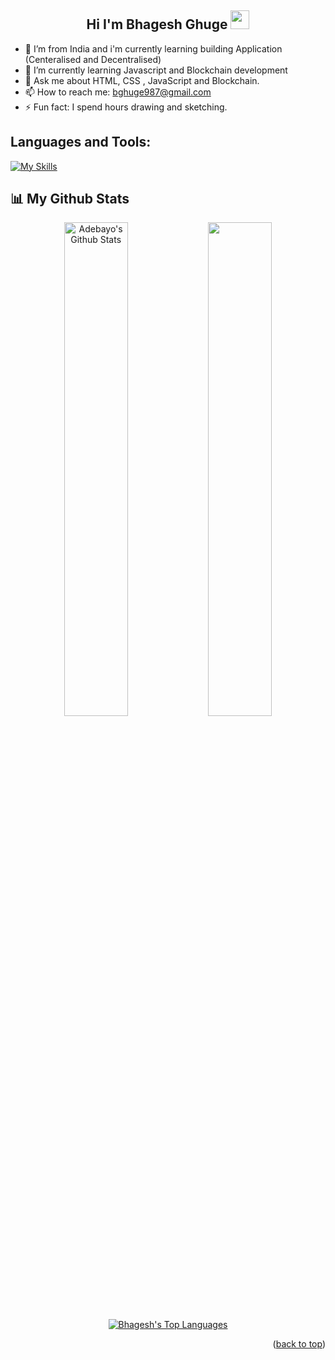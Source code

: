 


## <h2 align="center"> Hi I'm Bhagesh Ghuge <img src="https://github.com/OleanjiKingCode/bhageshghuge/blob/master/Hi.gif" width="30" height="30">   </h2>




- 🔭 I’m from India and i'm currently learning  building Application (Centeralised and Decentralised)
- 🌱 I’m currently learning Javascript and Blockchain development
- 💬 Ask me about HTML, CSS , JavaScript and Blockchain.
- 📫 How to reach me: bghuge987@gmail.com
- ⚡ Fun fact: I spend hours drawing and sketching.



<h2 align="left">Languages and Tools:</h2>

[![My Skills](https://skillicons.dev/icons?i=html,css,js,next,vscode,cs,dotnet,bootstrap,flutter,github,solidity,react,tailwind,ts,mongodb,vercel)](https://skillicons.dev)





## 📊 My Github Stats

<p align="center">
<a  href="https://github.com/bhageshghuge"><img alt="Adebayo's Github Stats" src="https://github-readme-stats.vercel.app/api?username=bhageshghuge&show_icons=true&count_private=true&theme=react&hide_border=true&bg_color=0D1117" width="45%" /></a> 
<a  href="http://www.github.com/bhageshghuge"><img src="https://github-readme-streak-stats.herokuapp.com/?user=bhageshghuge&stroke=ffffff&background=0D1117&ring=5BCDEC&fire=5BCDEC&currStreakNum=ffffff&currStreakLabel=5BCDEC&sideNums=ffffff&sideLabels=ffffff&dates=ffffff&hide_border=true" width="45%"/></a>
<a  align="center"href="https://github.com/bhageshghuge"><img alt="Bhagesh's Top Languages" src="https://github-readme-stats.vercel.app/api/top-langs/?username=bhageshghuge&langs_count=8&count_private=true&layout=compact&theme=react&hide_border=true&bg_color=0D1117"  /></a>

  </p>

<p align="right">(<a href="#top">back to top</a>)</p>

